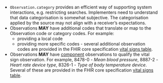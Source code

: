 - `Observation.category` provides an efficient way of supporting system interactions, e.g. restricting searches. Implementers need to understand that data categorisation is somewhat subjective. The categorisation applied by the source may not align with a receiver’s expectations.
- Observations **MAY** have additional codes that translate or map to the Observation code or category codes. For example:
   -  providing a local code
   -  providing more specific codes - several additional observation codes are provided in the FHIR core specification [vital signs table](http://hl7.org/fhir/R4/observation-vitalsigns.html#vitals-table).
- Observations **MAY** have [component](https://hl7.org/fhir/R4/observation.html#gr-comp) observations to qualify the vital sign observation. For example, 8478-0 - *Mean blood pressure*, 8887-2 - *Heart rate device type*, 8326-1 - *Type of body temperature device*. Several of these are provided in the FHIR core specification [vital signs table](http://hl7.org/fhir/R4/observation-vitalsigns.html#vitals-table).

